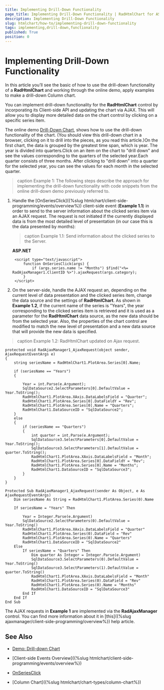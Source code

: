 ```yaml
---
title: Implementing Drill-Down Functionality
page_title: Implementing Drill-Down Functionality | RadHtmlChart for ASP.NET AJAX Documentation
description: Implementing Drill-Down Functionality
slug: htmlchart/how-to/implementing-drill-down-functionality
tags: implementing,drill-down,functionality
published: True
position: 0
---
```


# Implementing Drill-Down Functionality

In this article you’ll see the basic of how to use the drill-down functionality of a **RadHtmlChart** and working through the online demo, apply examples to make a drill-down Column chart.

You can implement drill-down functionality for the **RadHtmlChart** control by incorporating its Client-side API and updating the chart via AJAX.	This will allow you to display more detailed data on the chart control by clicking on a specific series item.

The online demo	[Drill-Down Chart](https://demos.telerik.com/aspnet-ajax/htmlchart/examples/drilldownchart/defaultcs.aspx), shows how to use the drill-down functionality of the chart. (You should view this drill-down chart in a browser, clicking on it to drill into the pieces, as you read this article.)On the first chart, the data is grouped by the greatest time span, which is year. The year is divided into quarters.Click on an item on the chart to "drill down" and see the values corresponding to the quarters of the selected year.Each quarter consists of three months. After clicking to "drill down" into a quarter for the selected year, you can see the values for each month in the selected quarter.

>caption Example 1: The following steps describe the approach for implementing the drill-down functionality with code snippets from the online	drill-down demo previously referred to.

1. Handle the [OnSeriesClick]({%slug htmlchart/client-side-programming/events/overview%}) client-side event (**Example 1.1**) in order to send to the server information about the clicked series item via an AJAX request. The request is not initiated if the currently displayed data is from the most detailed level of presentation (in our case this is the data presented by months): 

	>caption Example 1.1: Send information about the clicked series to the Server.

	**ASP.NET**
	
		<script type="text/javascript">
			function OnSeriesClick(args) {
				if (args.series.name != "Months") $find("<%= RadAjaxManager1.ClientID %>").ajaxRequest(args.category);
			}
		</script>


1. On the server-side, handle the AJAX request an, depending on the current level of data presentation and the clicked series item, change	the data source and the settings of **RadHtmlChart**. As shown in **Example 1.2**, if the	current name of the series is "Years", the year	corresponding to the clicked series item is retrieved and it is used as a parameter for the **RadHtmlChart** data source, as the new data	should be from the selected year. Also, the properties of the chart control are modified to match the new level of presentation and	a new data source that will provide the new data is specified.

>caption Example 1.2: RadHtmlChart updated on Ajax request.

````C#**
protected void RadAjaxManager1_AjaxRequest(object sender, AjaxRequestEventArgs e)
{
	string seriesName = RadHtmlChart1.PlotArea.Series[0].Name;

	if (seriesName == "Years")
	{

		Year = int.Parse(e.Argument);
		SqlDataSource2.SelectParameters[0].DefaultValue = Year.ToString();
		RadHtmlChart1.PlotArea.XAxis.DataLabelsField = "Quarter";
		RadHtmlChart1.PlotArea.Series[0].DataFieldY = "Rev";
		RadHtmlChart1.PlotArea.Series[0].Name = "Quarters";
		RadHtmlChart1.DataSourceID = "SqlDataSource2";
	}
	else
	{
		if (seriesName == "Quarters")
		{
			int quarter = int.Parse(e.Argument);
			SqlDataSource3.SelectParameters[0].DefaultValue = Year.ToString();
			SqlDataSource3.SelectParameters[1].DefaultValue = quarter.ToString();
			RadHtmlChart1.PlotArea.XAxis.DataLabelsField = "Month";
			RadHtmlChart1.PlotArea.Series[0].DataFieldY = "Rev";
			RadHtmlChart1.PlotArea.Series[0].Name = "Months";
			RadHtmlChart1.DataSourceID = "SqlDataSource3";
		}
	}
}
````
````VB
Protected Sub RadAjaxManager1_AjaxRequest(sender As Object, e As AjaxRequestEventArgs)
	Dim seriesName As String = RadHtmlChart1.PlotArea.Series(0).Name

	If seriesName = "Years" Then

		Year = Integer.Parse(e.Argument)
		SqlDataSource2.SelectParameters(0).DefaultValue = Year.ToString()
		RadHtmlChart1.PlotArea.XAxis.DataLabelsField = "Quarter"
		RadHtmlChart1.PlotArea.Series(0).DataField = "Rev"
		RadHtmlChart1.PlotArea.Series(0).Name = "Quarters"
		RadHtmlChart1.DataSourceID = "SqlDataSource2"
	Else
		If seriesName = "Quarters" Then
			Dim quarter As Integer = Integer.Parse(e.Argument)
			SqlDataSource3.SelectParameters(0).DefaultValue = Year.ToString()
			SqlDataSource3.SelectParameters(1).DefaultValue = quarter.ToString()
			RadHtmlChart1.PlotArea.XAxis.DataLabelsField = "Month"
			RadHtmlChart1.PlotArea.Series(0).DataField = "Rev"
			RadHtmlChart1.PlotArea.Series(0).Name = "Months"
			RadHtmlChart1.DataSourceID = "SqlDataSource3"
		End If
	End If
End Sub
````

		
The AJAX requests in **Example 1** are implemented via the **RadAjaxManager** control. You can find more information about	it in [this]({%slug ajaxmanager/client-side-programming/overview%}) help article.

## See Also

 * [Demo: Drill-down Chart](https://demos.telerik.com/aspnet-ajax/htmlchart/examples/drilldownchart/defaultcs.aspx)

 * [Client-side Events Overview]({%slug htmlchart/client-side-programming/events/overview%})
 
 * [OnSeriesClick](https://docs.telerik.com/kendo-ui/api/javascript/dataviz/ui/chart/events/seriesclick)

 * [Column Chart]({%slug htmlchart/chart-types/column-chart%})
